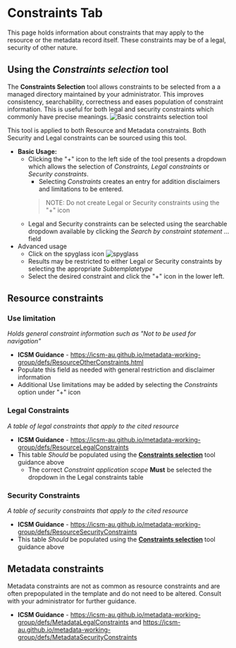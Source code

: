 # Constraints Tab
This page holds information about constraints that may apply to the resource or the metadata record itself.
These constraints may be of a legal, security of other nature.

## Using the _Constraints selection_ tool
The **Constraints Selection** tool allows constraints to be selected from a a managed directory maintained by your administrator. This improves consistency, searchability, correctness and eases population of constraint information. This is useful for both legal and security constraints which commonly have precise meanings. ![Basic constraints selection tool](/image/constraintsToolBasic.png)

This tool is applied to both Resource and Metadata constraints.
Both Security and Legal constraints can be sourced using this tool.
* **Basic Usage:**
    * Clicking the "+" icon to the left side of the tool presents a dropdown which allows the selection of _Constraints, Legal constraints_ or _Security constraints_.
        * Selecting _Constraints_ creates an entry for addition disclaimers and limitations to be entered.
        >NOTE: Do not create Legal or Security constraints using the "+" icon
    * Legal and Security constraints can be selected using the searchable dropdown available by clicking the _Search by constraint statement ..._ field
* Advanced usage
    * Click on the spyglass icon ![spyglass](/image/spyglass.png) 
    * Results may be restricted to either Legal or Security constraints by selecting the appropriate _Subtemplatetype_
    * Select the desired constraint and click the "+" icon in the lower left.


## Resource constraints

### Use limitation
_Holds general constraint information such as "Not to be used for navigation"_
* **ICSM Guidance** - https://icsm-au.github.io/metadata-working-group/defs/ResourceOtherConstraints.html
* Populate this field as needed with general restriction and disclaimer information
* Additional Use limitations may be added by selecting the _Constraints_ option under "+" icon

### Legal Constraints
_A table of legal constraints that apply to the cited resource_
* **ICSM Guidance** - https://icsm-au.github.io/metadata-working-group/defs/ResourceLegalConstraints
* This table _Should_ be populated using the [**Constraints selection**](https://github.com/OpenWork-NZ/mdwg/wiki/Constraints-Metadata#using-the-constraints-selection-tool) tool guidance above
    * The correct _Constraint application scope_ **Must** be selected the dropdown in the Legal constraints table

### Security Constraints
_A table of security constraints that apply to the cited resource_
* **ICSM Guidance** - https://icsm-au.github.io/metadata-working-group/defs/ResourceSecurityConstraints
* This table _Should_ be populated using the [**Constraints selection**](https://github.com/OpenWork-NZ/mdwg/wiki/Constraints-Metadata#using-the-constraints-selection-tool) tool guidance above

## Metadata constraints
Metadata constraints are not as common as resource constraints and are often prepopulated in the template and do not need to be altered.
Consult with your administrator for further guidance.

* **ICSM Guidance** - https://icsm-au.github.io/metadata-working-group/defs/MetadataLegalConstraints and https://icsm-au.github.io/metadata-working-group/defs/MetadataSecurityConstraints
